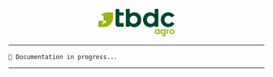 <p align="center">
  <a href="https://tbdc.com.br/" target="_blank">
    <img width="150" src="docs/logo.svg" alt="TBDC Logo">
  </a>
</p>

---

```
🚧 Documentation in progress...
```

---